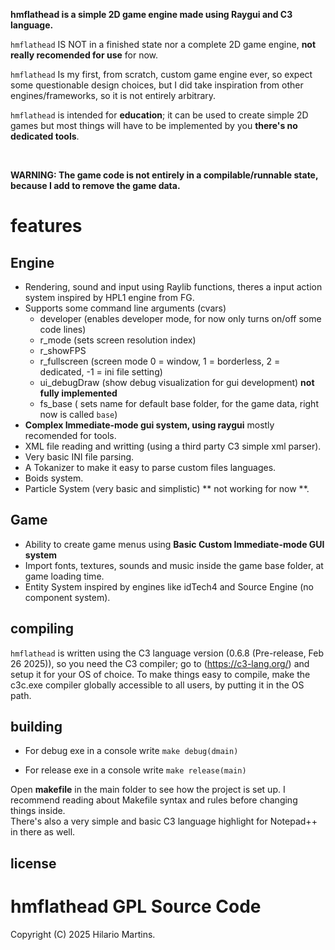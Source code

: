 **hmflathead is a simple 2D game engine made using Raygui and C3 language.**

`hmflathead` IS NOT in a finished state nor a complete 2D game engine, **not really recomended for use** for now. 

`hmflathead` Is my first, from scratch, custom game engine ever, so expect some questionable design choices, but I did take inspiration from other engines/frameworks, so it is not entirely arbitrary.

`hmflathead` is intended for **education**; it can be used to create simple 2D games but most things will have to be implemented by you **there's no dedicated tools**.

<br>

**WARNING: The game code is not entirely in a compilable/runnable state, because I add to remove the game data.**

# features

 ## Engine
 - Rendering, sound and input using Raylib functions, theres a input action system inspired by HPL1 engine from FG.
 - Supports some command line arguments (cvars)
    + developer (enables developer mode, for now only turns on/off some code lines)
    + r_mode (sets screen resolution index)
    + r_showFPS
    + r_fullscreen (screen mode 0 = window, 1 = borderless, 2 = dedicated, -1 = ini file setting)
    + ui_debugDraw (show debug visualization for gui development) **not fully implemented**
    + fs_base ( sets name for default base folder, for the game data, right now is called `base`)
 - **Complex Immediate-mode gui system, using raygui** mostly recomended for tools.
 - XML file reading and writting (using a third party C3 simple xml parser).
 - Very basic INI file parsing.
 - A Tokanizer to make it easy to parse custom files languages.
 - Boids system.
 - Particle System (very basic and simplistic) ** not working for now **.
 ## Game
 - Ability to create game menus using **Basic Custom Immediate-mode GUI system**
 - Import fonts, textures, sounds and music inside the game base folder, at game loading time.
 - Entity System inspired by engines like idTech4 and Source Engine (no component system).

## compiling

`hmflathead` is written using the C3 language version (0.6.8 (Pre-release, Feb 26 2025)), so you need the C3 compiler;  go to (https://c3-lang.org/) and setup it for your OS of choice.
             To make things easy to compile, make the c3c.exe compiler globally accessible to all users, by putting it in the OS path.
             
## building

   - For debug exe in a console write 
`make debug(dmain)`

   - For release exe in a console write 
`make release(main)`

Open **makefile** in the main folder to see how the project is set up. I recommend reading about Makefile syntax and rules before
changing things inside.  
There's also a very simple and basic C3 language highlight for Notepad++ in there as well.

  
## license

# hmflathead GPL Source Code
Copyright (C) 2025 Hilario Martins.
